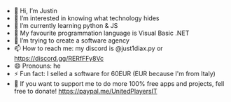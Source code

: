 - 👋 Hi, I’m Justin
- 👀 I’m interested in knowing what technology hides 
- 🌱 I’m currently learning python & JS
- 🧡 My favourite programmation language is Visual Basic .NET
- 💞️ I’m trying to create a software agency
- 📫 How to reach me: my discord is @just1diax.py or https://discord.gg/RERfFFy8Vc
- 😄 Pronouns: he
- ⚡ Fun fact: I selled a software for 60EUR (EUR because I'm from Italy)
- 💸 If you want to support me to do more 100% free apps and projects, fell free to donate! https://paypal.me/UnitedPlayersIT
